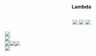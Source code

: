 <div align="center">
  
  ### Lambda
  
  <a href="https://hits.seeyoufarm.com"><img src="https://hits.seeyoufarm.com/api/count/incr/badge.svg?url=https%3A%2F%2Fgithub.com%2Flambda127&count_bg=black&title_bg=black&icon=github.svg&icon_color=white&title=GitHUb&edge_flat=true"/></a> <a href="https://www.instagram.com/llllambdalll"><img src="https://img.shields.io/badge/Instagram-%23E4405F?style=flat&logo=Instagram&logoColor=white"
/></a> <a href="mailto:lambda@smail.kongju.ac.kr"><img src="https://img.shields.io/badge/Email-blue?style=flat&logo=Gmail&logoColor=white&link=lambda@smail.kongju.ac.kr"
/></a>
  ---
</div>

<div>
  <picture align="right">
  <source
    srcset="https://github-readme-stats.vercel.app/api?username=lambda127&show_icons=true&theme=dark"
  />
  <img src="https://github-readme-stats.vercel.app/api?username=lambda127&show_icons=true" />
</picture>
 <div>
    <a ><img src="https://img.shields.io/badge/Instagram-%23E4405F?style=flat&logo=Instagram&logoColor=white"
/></a><br><a><img src="https://img.shields.io/badge/Instagram-%23E4405F?style=flat&logo=Instagram&logoColor=white"
/></a><a><img src="https://img.shields.io/badge/Instagram-%23E4405F?style=flat&logo=Instagram&logoColor=white"
/></a><a><img src="https://img.shields.io/badge/Instagram-%23E4405F?style=flat&logo=Instagram&logoColor=white"
/></a><br><a><img src="https://img.shields.io/badge/Instagram-%23E4405F?style=flat&logo=Instagram&logoColor=white"
/></a>
 </div>
  
</div>

